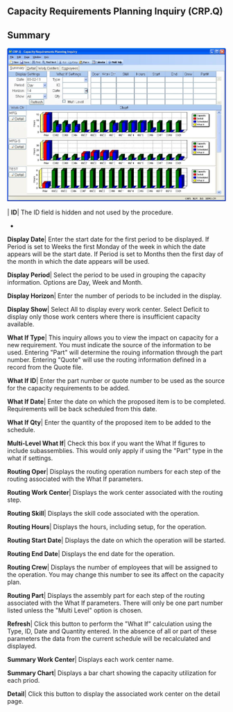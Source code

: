 ## Capacity Requirements Planning Inquiry (CRP.Q)
<PageHeader />

## Summary

![](./CRP-Q-1.jpg)

| **ID**|  The ID field is hidden and not used by the procedure.

-  
**Display Date**|  Enter the start date for the first period to be displayed.
If Period is set to Weeks the first Monday of the week in which the date
appears will be the start date. If Period is set to Months then the first day
of the month in which the date appears will be used.

**Display Period**|  Select the period to be used in grouping the capacity
information. Options are Day, Week and Month.

**Display Horizon**|  Enter the number of periods to be included in the
display.

**Display Show**|  Select All to display every work center. Select Deficit to
display only those work centers where there is insufficient capacity
available.

**What If Type**|  This inquiry allows you to view the impact on capacity for
a new requirement. You must indicate the source of the information to be used.
Entering "Part" will determine the rouing information through the part number.
Entering "Quote" will use the routing information defined in a record from the
Quote file.

**What If ID**|  Enter the part number or quote number to be used as the
source for the capacity requirements to be added.

**What If Date**|  Enter the date on which the proposed item is to be
completed. Requirements will be back scheduled from this date.

**What If Qty**|  Enter the quantity of the proposed item to be added to the
schedule.

**Multi-Level What If**|  Check this box if you want the What If figures to
include subassemblies. This would only apply if using the "Part" type in the
what if settings.

**Routing Oper**|  Displays the routing operation numbers for each step of the
routing associated with the What If parameters.

**Routing Work Center**|  Displays the work center associated with the routing
step.

**Routing Skill**|  Displays the skill code associated with the operation.

**Routing Hours**|  Displays the hours, including setup, for the operation.

**Routing Start Date**|  Displays the date on which the operation will be
started.

**Routing End Date**|  Displays the end date for the operation.

**Routing Crew**|  Displays the number of employees that will be assigned to
the operation. You may change this number to see its affect on the capacity
plan.

**Routing Part**|  Displays the assembly part for each step of the routing
associated with the What If parameters. There will only be one part number
listed unless the "Multi Level" option is chosen.

**Refresh**|  Click this button to perform the "What If" calculation using the
Type, ID, Date and Quantity entered. In the absence of all or part of these
parameters the data from the current schedule will be recalculated and
displayed.

**Summary Work Center**|  Displays each work center name.

**Summary Chart**|  Displays a bar chart showing the capacity utilization for
each priod.

**Detail**|  Click this button to display the associated work center on the
detail page.


<badge text= "Version 8.10.57 " vertical="middle" />

<PageFooter />

